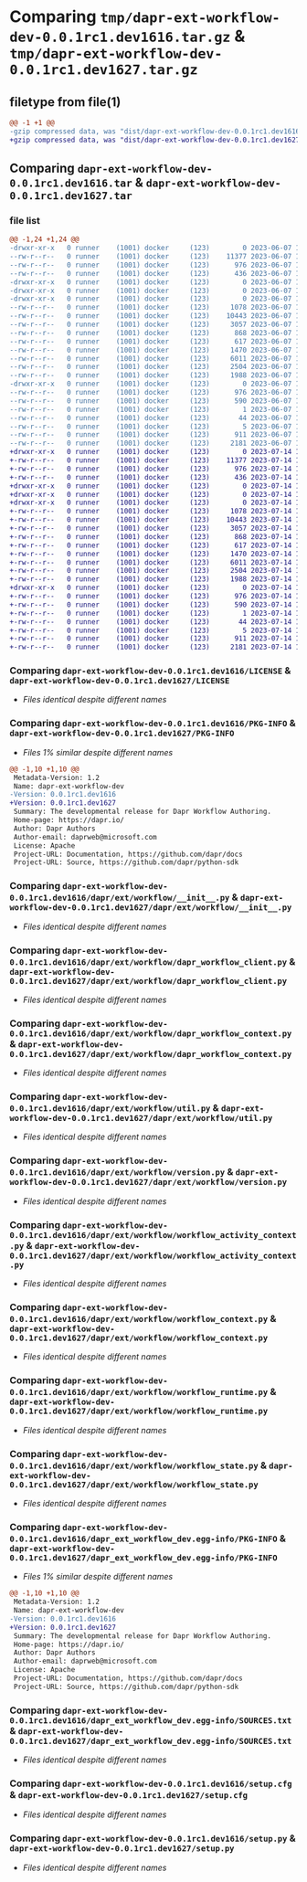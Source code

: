 # Comparing `tmp/dapr-ext-workflow-dev-0.0.1rc1.dev1616.tar.gz` & `tmp/dapr-ext-workflow-dev-0.0.1rc1.dev1627.tar.gz`

## filetype from file(1)

```diff
@@ -1 +1 @@
-gzip compressed data, was "dist/dapr-ext-workflow-dev-0.0.1rc1.dev1616.tar", last modified: Wed Jun  7 18:07:11 2023, max compression
+gzip compressed data, was "dist/dapr-ext-workflow-dev-0.0.1rc1.dev1627.tar", last modified: Fri Jul 14 18:52:10 2023, max compression
```

## Comparing `dapr-ext-workflow-dev-0.0.1rc1.dev1616.tar` & `dapr-ext-workflow-dev-0.0.1rc1.dev1627.tar`

### file list

```diff
@@ -1,24 +1,24 @@
-drwxr-xr-x   0 runner    (1001) docker     (123)        0 2023-06-07 18:07:11.000000 dapr-ext-workflow-dev-0.0.1rc1.dev1616/
--rw-r--r--   0 runner    (1001) docker     (123)    11377 2023-06-07 18:06:53.000000 dapr-ext-workflow-dev-0.0.1rc1.dev1616/LICENSE
--rw-r--r--   0 runner    (1001) docker     (123)      976 2023-06-07 18:07:11.000000 dapr-ext-workflow-dev-0.0.1rc1.dev1616/PKG-INFO
--rw-r--r--   0 runner    (1001) docker     (123)      436 2023-06-07 18:06:53.000000 dapr-ext-workflow-dev-0.0.1rc1.dev1616/README.rst
-drwxr-xr-x   0 runner    (1001) docker     (123)        0 2023-06-07 18:07:11.000000 dapr-ext-workflow-dev-0.0.1rc1.dev1616/dapr/
-drwxr-xr-x   0 runner    (1001) docker     (123)        0 2023-06-07 18:07:11.000000 dapr-ext-workflow-dev-0.0.1rc1.dev1616/dapr/ext/
-drwxr-xr-x   0 runner    (1001) docker     (123)        0 2023-06-07 18:07:11.000000 dapr-ext-workflow-dev-0.0.1rc1.dev1616/dapr/ext/workflow/
--rw-r--r--   0 runner    (1001) docker     (123)     1078 2023-06-07 18:06:53.000000 dapr-ext-workflow-dev-0.0.1rc1.dev1616/dapr/ext/workflow/__init__.py
--rw-r--r--   0 runner    (1001) docker     (123)    10443 2023-06-07 18:06:53.000000 dapr-ext-workflow-dev-0.0.1rc1.dev1616/dapr/ext/workflow/dapr_workflow_client.py
--rw-r--r--   0 runner    (1001) docker     (123)     3057 2023-06-07 18:06:53.000000 dapr-ext-workflow-dev-0.0.1rc1.dev1616/dapr/ext/workflow/dapr_workflow_context.py
--rw-r--r--   0 runner    (1001) docker     (123)      868 2023-06-07 18:06:53.000000 dapr-ext-workflow-dev-0.0.1rc1.dev1616/dapr/ext/workflow/util.py
--rw-r--r--   0 runner    (1001) docker     (123)      617 2023-06-07 18:06:53.000000 dapr-ext-workflow-dev-0.0.1rc1.dev1616/dapr/ext/workflow/version.py
--rw-r--r--   0 runner    (1001) docker     (123)     1470 2023-06-07 18:06:53.000000 dapr-ext-workflow-dev-0.0.1rc1.dev1616/dapr/ext/workflow/workflow_activity_context.py
--rw-r--r--   0 runner    (1001) docker     (123)     6011 2023-06-07 18:06:53.000000 dapr-ext-workflow-dev-0.0.1rc1.dev1616/dapr/ext/workflow/workflow_context.py
--rw-r--r--   0 runner    (1001) docker     (123)     2504 2023-06-07 18:06:53.000000 dapr-ext-workflow-dev-0.0.1rc1.dev1616/dapr/ext/workflow/workflow_runtime.py
--rw-r--r--   0 runner    (1001) docker     (123)     1988 2023-06-07 18:06:53.000000 dapr-ext-workflow-dev-0.0.1rc1.dev1616/dapr/ext/workflow/workflow_state.py
-drwxr-xr-x   0 runner    (1001) docker     (123)        0 2023-06-07 18:07:11.000000 dapr-ext-workflow-dev-0.0.1rc1.dev1616/dapr_ext_workflow_dev.egg-info/
--rw-r--r--   0 runner    (1001) docker     (123)      976 2023-06-07 18:07:11.000000 dapr-ext-workflow-dev-0.0.1rc1.dev1616/dapr_ext_workflow_dev.egg-info/PKG-INFO
--rw-r--r--   0 runner    (1001) docker     (123)      590 2023-06-07 18:07:11.000000 dapr-ext-workflow-dev-0.0.1rc1.dev1616/dapr_ext_workflow_dev.egg-info/SOURCES.txt
--rw-r--r--   0 runner    (1001) docker     (123)        1 2023-06-07 18:07:11.000000 dapr-ext-workflow-dev-0.0.1rc1.dev1616/dapr_ext_workflow_dev.egg-info/dependency_links.txt
--rw-r--r--   0 runner    (1001) docker     (123)       44 2023-06-07 18:07:11.000000 dapr-ext-workflow-dev-0.0.1rc1.dev1616/dapr_ext_workflow_dev.egg-info/requires.txt
--rw-r--r--   0 runner    (1001) docker     (123)        5 2023-06-07 18:07:11.000000 dapr-ext-workflow-dev-0.0.1rc1.dev1616/dapr_ext_workflow_dev.egg-info/top_level.txt
--rw-r--r--   0 runner    (1001) docker     (123)      911 2023-06-07 18:07:11.000000 dapr-ext-workflow-dev-0.0.1rc1.dev1616/setup.cfg
--rw-r--r--   0 runner    (1001) docker     (123)     2181 2023-06-07 18:06:53.000000 dapr-ext-workflow-dev-0.0.1rc1.dev1616/setup.py
+drwxr-xr-x   0 runner    (1001) docker     (123)        0 2023-07-14 18:52:10.000000 dapr-ext-workflow-dev-0.0.1rc1.dev1627/
+-rw-r--r--   0 runner    (1001) docker     (123)    11377 2023-07-14 18:51:50.000000 dapr-ext-workflow-dev-0.0.1rc1.dev1627/LICENSE
+-rw-r--r--   0 runner    (1001) docker     (123)      976 2023-07-14 18:52:10.000000 dapr-ext-workflow-dev-0.0.1rc1.dev1627/PKG-INFO
+-rw-r--r--   0 runner    (1001) docker     (123)      436 2023-07-14 18:51:50.000000 dapr-ext-workflow-dev-0.0.1rc1.dev1627/README.rst
+drwxr-xr-x   0 runner    (1001) docker     (123)        0 2023-07-14 18:52:10.000000 dapr-ext-workflow-dev-0.0.1rc1.dev1627/dapr/
+drwxr-xr-x   0 runner    (1001) docker     (123)        0 2023-07-14 18:52:10.000000 dapr-ext-workflow-dev-0.0.1rc1.dev1627/dapr/ext/
+drwxr-xr-x   0 runner    (1001) docker     (123)        0 2023-07-14 18:52:10.000000 dapr-ext-workflow-dev-0.0.1rc1.dev1627/dapr/ext/workflow/
+-rw-r--r--   0 runner    (1001) docker     (123)     1078 2023-07-14 18:51:50.000000 dapr-ext-workflow-dev-0.0.1rc1.dev1627/dapr/ext/workflow/__init__.py
+-rw-r--r--   0 runner    (1001) docker     (123)    10443 2023-07-14 18:51:50.000000 dapr-ext-workflow-dev-0.0.1rc1.dev1627/dapr/ext/workflow/dapr_workflow_client.py
+-rw-r--r--   0 runner    (1001) docker     (123)     3057 2023-07-14 18:51:50.000000 dapr-ext-workflow-dev-0.0.1rc1.dev1627/dapr/ext/workflow/dapr_workflow_context.py
+-rw-r--r--   0 runner    (1001) docker     (123)      868 2023-07-14 18:51:50.000000 dapr-ext-workflow-dev-0.0.1rc1.dev1627/dapr/ext/workflow/util.py
+-rw-r--r--   0 runner    (1001) docker     (123)      617 2023-07-14 18:51:50.000000 dapr-ext-workflow-dev-0.0.1rc1.dev1627/dapr/ext/workflow/version.py
+-rw-r--r--   0 runner    (1001) docker     (123)     1470 2023-07-14 18:51:50.000000 dapr-ext-workflow-dev-0.0.1rc1.dev1627/dapr/ext/workflow/workflow_activity_context.py
+-rw-r--r--   0 runner    (1001) docker     (123)     6011 2023-07-14 18:51:50.000000 dapr-ext-workflow-dev-0.0.1rc1.dev1627/dapr/ext/workflow/workflow_context.py
+-rw-r--r--   0 runner    (1001) docker     (123)     2504 2023-07-14 18:51:50.000000 dapr-ext-workflow-dev-0.0.1rc1.dev1627/dapr/ext/workflow/workflow_runtime.py
+-rw-r--r--   0 runner    (1001) docker     (123)     1988 2023-07-14 18:51:50.000000 dapr-ext-workflow-dev-0.0.1rc1.dev1627/dapr/ext/workflow/workflow_state.py
+drwxr-xr-x   0 runner    (1001) docker     (123)        0 2023-07-14 18:52:10.000000 dapr-ext-workflow-dev-0.0.1rc1.dev1627/dapr_ext_workflow_dev.egg-info/
+-rw-r--r--   0 runner    (1001) docker     (123)      976 2023-07-14 18:52:10.000000 dapr-ext-workflow-dev-0.0.1rc1.dev1627/dapr_ext_workflow_dev.egg-info/PKG-INFO
+-rw-r--r--   0 runner    (1001) docker     (123)      590 2023-07-14 18:52:10.000000 dapr-ext-workflow-dev-0.0.1rc1.dev1627/dapr_ext_workflow_dev.egg-info/SOURCES.txt
+-rw-r--r--   0 runner    (1001) docker     (123)        1 2023-07-14 18:52:10.000000 dapr-ext-workflow-dev-0.0.1rc1.dev1627/dapr_ext_workflow_dev.egg-info/dependency_links.txt
+-rw-r--r--   0 runner    (1001) docker     (123)       44 2023-07-14 18:52:10.000000 dapr-ext-workflow-dev-0.0.1rc1.dev1627/dapr_ext_workflow_dev.egg-info/requires.txt
+-rw-r--r--   0 runner    (1001) docker     (123)        5 2023-07-14 18:52:10.000000 dapr-ext-workflow-dev-0.0.1rc1.dev1627/dapr_ext_workflow_dev.egg-info/top_level.txt
+-rw-r--r--   0 runner    (1001) docker     (123)      911 2023-07-14 18:52:10.000000 dapr-ext-workflow-dev-0.0.1rc1.dev1627/setup.cfg
+-rw-r--r--   0 runner    (1001) docker     (123)     2181 2023-07-14 18:51:50.000000 dapr-ext-workflow-dev-0.0.1rc1.dev1627/setup.py
```

### Comparing `dapr-ext-workflow-dev-0.0.1rc1.dev1616/LICENSE` & `dapr-ext-workflow-dev-0.0.1rc1.dev1627/LICENSE`

 * *Files identical despite different names*

### Comparing `dapr-ext-workflow-dev-0.0.1rc1.dev1616/PKG-INFO` & `dapr-ext-workflow-dev-0.0.1rc1.dev1627/PKG-INFO`

 * *Files 1% similar despite different names*

```diff
@@ -1,10 +1,10 @@
 Metadata-Version: 1.2
 Name: dapr-ext-workflow-dev
-Version: 0.0.1rc1.dev1616
+Version: 0.0.1rc1.dev1627
 Summary: The developmental release for Dapr Workflow Authoring.
 Home-page: https://dapr.io/
 Author: Dapr Authors
 Author-email: daprweb@microsoft.com
 License: Apache
 Project-URL: Documentation, https://github.com/dapr/docs
 Project-URL: Source, https://github.com/dapr/python-sdk
```

### Comparing `dapr-ext-workflow-dev-0.0.1rc1.dev1616/dapr/ext/workflow/__init__.py` & `dapr-ext-workflow-dev-0.0.1rc1.dev1627/dapr/ext/workflow/__init__.py`

 * *Files identical despite different names*

### Comparing `dapr-ext-workflow-dev-0.0.1rc1.dev1616/dapr/ext/workflow/dapr_workflow_client.py` & `dapr-ext-workflow-dev-0.0.1rc1.dev1627/dapr/ext/workflow/dapr_workflow_client.py`

 * *Files identical despite different names*

### Comparing `dapr-ext-workflow-dev-0.0.1rc1.dev1616/dapr/ext/workflow/dapr_workflow_context.py` & `dapr-ext-workflow-dev-0.0.1rc1.dev1627/dapr/ext/workflow/dapr_workflow_context.py`

 * *Files identical despite different names*

### Comparing `dapr-ext-workflow-dev-0.0.1rc1.dev1616/dapr/ext/workflow/util.py` & `dapr-ext-workflow-dev-0.0.1rc1.dev1627/dapr/ext/workflow/util.py`

 * *Files identical despite different names*

### Comparing `dapr-ext-workflow-dev-0.0.1rc1.dev1616/dapr/ext/workflow/version.py` & `dapr-ext-workflow-dev-0.0.1rc1.dev1627/dapr/ext/workflow/version.py`

 * *Files identical despite different names*

### Comparing `dapr-ext-workflow-dev-0.0.1rc1.dev1616/dapr/ext/workflow/workflow_activity_context.py` & `dapr-ext-workflow-dev-0.0.1rc1.dev1627/dapr/ext/workflow/workflow_activity_context.py`

 * *Files identical despite different names*

### Comparing `dapr-ext-workflow-dev-0.0.1rc1.dev1616/dapr/ext/workflow/workflow_context.py` & `dapr-ext-workflow-dev-0.0.1rc1.dev1627/dapr/ext/workflow/workflow_context.py`

 * *Files identical despite different names*

### Comparing `dapr-ext-workflow-dev-0.0.1rc1.dev1616/dapr/ext/workflow/workflow_runtime.py` & `dapr-ext-workflow-dev-0.0.1rc1.dev1627/dapr/ext/workflow/workflow_runtime.py`

 * *Files identical despite different names*

### Comparing `dapr-ext-workflow-dev-0.0.1rc1.dev1616/dapr/ext/workflow/workflow_state.py` & `dapr-ext-workflow-dev-0.0.1rc1.dev1627/dapr/ext/workflow/workflow_state.py`

 * *Files identical despite different names*

### Comparing `dapr-ext-workflow-dev-0.0.1rc1.dev1616/dapr_ext_workflow_dev.egg-info/PKG-INFO` & `dapr-ext-workflow-dev-0.0.1rc1.dev1627/dapr_ext_workflow_dev.egg-info/PKG-INFO`

 * *Files 1% similar despite different names*

```diff
@@ -1,10 +1,10 @@
 Metadata-Version: 1.2
 Name: dapr-ext-workflow-dev
-Version: 0.0.1rc1.dev1616
+Version: 0.0.1rc1.dev1627
 Summary: The developmental release for Dapr Workflow Authoring.
 Home-page: https://dapr.io/
 Author: Dapr Authors
 Author-email: daprweb@microsoft.com
 License: Apache
 Project-URL: Documentation, https://github.com/dapr/docs
 Project-URL: Source, https://github.com/dapr/python-sdk
```

### Comparing `dapr-ext-workflow-dev-0.0.1rc1.dev1616/dapr_ext_workflow_dev.egg-info/SOURCES.txt` & `dapr-ext-workflow-dev-0.0.1rc1.dev1627/dapr_ext_workflow_dev.egg-info/SOURCES.txt`

 * *Files identical despite different names*

### Comparing `dapr-ext-workflow-dev-0.0.1rc1.dev1616/setup.cfg` & `dapr-ext-workflow-dev-0.0.1rc1.dev1627/setup.cfg`

 * *Files identical despite different names*

### Comparing `dapr-ext-workflow-dev-0.0.1rc1.dev1616/setup.py` & `dapr-ext-workflow-dev-0.0.1rc1.dev1627/setup.py`

 * *Files identical despite different names*

